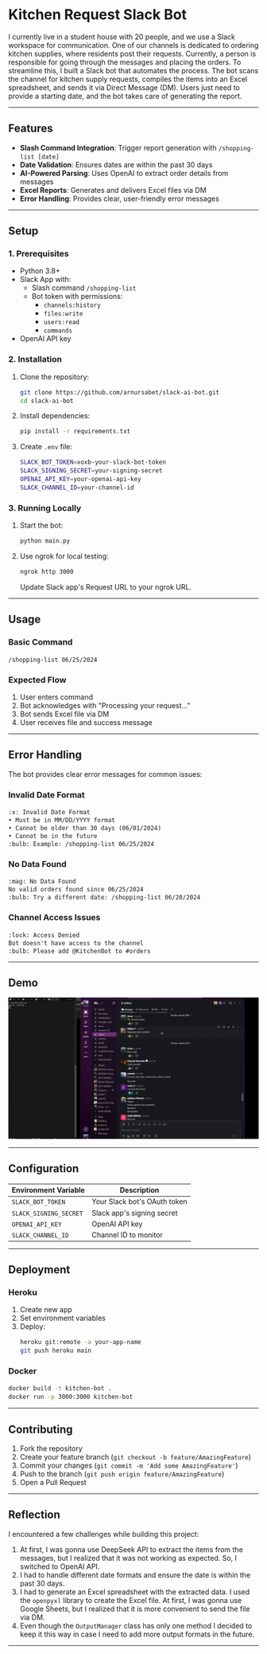 # Kitchen Request Slack Bot

I currently live in a student house with 20 people, and we use a Slack workspace for communication. One of our channels is dedicated to ordering kitchen supplies, where residents post their requests. Currently, a person is responsible for going through the messages and placing the orders. To streamline this, I built a Slack bot that automates the process. The bot scans the channel for kitchen supply requests, compiles the items into an Excel spreadsheet, and sends it via Direct Message (DM). Users just need to provide a starting date, and the bot takes care of generating the report.

---

## Features

- **Slash Command Integration**: Trigger report generation with `/shopping-list [date]`
- **Date Validation**: Ensures dates are within the past 30 days
- **AI-Powered Parsing**: Uses OpenAI to extract order details from messages
- **Excel Reports**: Generates and delivers Excel files via DM
- **Error Handling**: Provides clear, user-friendly error messages

---

## Setup

### 1. Prerequisites

- Python 3.8+
- Slack App with:
  - Slash command `/shopping-list`
  - Bot token with permissions:
    - `channels:history`
    - `files:write`
    - `users:read`
    - `commands`
- OpenAI API key

### 2. Installation

1. Clone the repository:
   ```bash
   git clone https://github.com/arnursabet/slack-ai-bot.git
   cd slack-ai-bot
   ```

2. Install dependencies:
   ```bash
   pip install -r requirements.txt
   ```

3. Create `.env` file:
   ```bash
   SLACK_BOT_TOKEN=xoxb-your-slack-bot-token
   SLACK_SIGNING_SECRET=your-signing-secret
   OPENAI_API_KEY=your-openai-api-key
   SLACK_CHANNEL_ID=your-channel-id
   ```

### 3. Running Locally

1. Start the bot:
   ```bash
   python main.py
   ```

2. Use ngrok for local testing:
   ```bash
   ngrok http 3000
   ```
   Update Slack app's Request URL to your ngrok URL.

---

## Usage

### Basic Command
```
/shopping-list 06/25/2024
```

### Expected Flow
1. User enters command
2. Bot acknowledges with "Processing your request..."
3. Bot sends Excel file via DM
4. User receives file and success message

---

## Error Handling

The bot provides clear error messages for common issues:

### Invalid Date Format
```
:x: Invalid Date Format
• Must be in MM/DD/YYYY format
• Cannot be older than 30 days (06/01/2024)
• Cannot be in the future
:bulb: Example: /shopping-list 06/25/2024
```

### No Data Found
```
:mag: No Data Found
No valid orders found since 06/25/2024
:bulb: Try a different date: /shopping-list 06/20/2024
```

### Channel Access Issues
```
:lock: Access Denied
Bot doesn't have access to the channel
:bulb: Please add @KitchenBot to #orders
```

---

## Demo

![Functionality Demo](demo.gif)  

---

## Configuration

| Environment Variable | Description |
|----------------------|-------------|
| `SLACK_BOT_TOKEN` | Your Slack bot's OAuth token |
| `SLACK_SIGNING_SECRET` | Slack app's signing secret |
| `OPENAI_API_KEY` | OpenAI API key |
| `SLACK_CHANNEL_ID` | Channel ID to monitor |

---

## Deployment

### Heroku
1. Create new app
2. Set environment variables
3. Deploy:
   ```bash
   heroku git:remote -a your-app-name
   git push heroku main
   ```

### Docker
```bash
docker build -t kitchen-bot .
docker run -p 3000:3000 kitchen-bot
```

---

## Contributing

1. Fork the repository
2. Create your feature branch (`git checkout -b feature/AmazingFeature`)
3. Commit your changes (`git commit -m 'Add some AmazingFeature'`)
4. Push to the branch (`git push origin feature/AmazingFeature`)
5. Open a Pull Request

---

## Reflection

I encountered a few challenges while building this project:

1. At first, I was gonna use DeepSeek API to extract the items from the messages, but I realized that it was not working as expected. So, I switched to OpenAI API.
2. I had to handle different date formats and ensure the date is within the past 30 days.
3. I had to generate an Excel spreadsheet with the extracted data. I used the `openpyxl` library to create the Excel file. At first, I was gonna use Google Sheets, but I realized that it is more convenient to send the file via DM.
4. Even though the `OutputManager` class has only one method I decided to keep it this way in case I need to add more output formats in the future.

---
